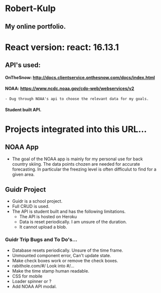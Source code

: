 # Robert-Kulp 
## My online portfolio.
# React version: react: 16.13.1

## API's used: 
#### OnTheSnow: http://docs.clientservice.onthesnow.com/docs/index.html
#### NOAA: https://www.ncdc.noaa.gov/cdo-web/webservices/v2
	- Dug through NOAA's api to choose the relevant data for my goals.
#### Student built API. 

# Projects integrated into this URL...
## NOAA App
- The goal of the NOAA app is mainly for my personal use for back country skiing. The data points chozen are needed for accurate forecasting. In particular the freezing level is often difficulut to find for a given area. 


## Guidr Project
- Guidr is a school project. 
- Full CRUD is used. 
- The API is student built and has the following limitations. 
	- The API is hosted on Heroku
	- Data is reset periodically. I am unsure of the duration.
	- It cannot upload a blob. 

### Guidr Trip Bugs and To Do's...
- Database resets periodically. Unsure of the time frame. 
- Unmounted component error, Can't update state. 
- Make check boxes work or remove the check boxes.
- rabithole.com/#/ Look into #/...
- Make the time stamp human readable. 
- CSS for mobile
- Loader spinner or ? 
- Add NOAA API modal. 